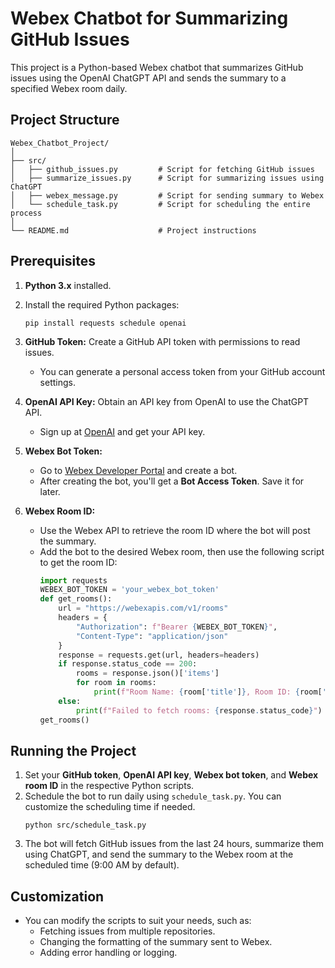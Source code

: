# Webex Chatbot for Summarizing GitHub Issues

This project is a Python-based Webex chatbot that summarizes GitHub issues using the OpenAI ChatGPT API and sends the summary to a specified Webex room daily.

## Project Structure

```
Webex_Chatbot_Project/
│
├── src/
│   ├── github_issues.py         # Script for fetching GitHub issues
│   ├── summarize_issues.py      # Script for summarizing issues using ChatGPT
│   ├── webex_message.py         # Script for sending summary to Webex
│   └── schedule_task.py         # Script for scheduling the entire process
│
└── README.md                    # Project instructions
```

## Prerequisites

1. **Python 3.x** installed.
2. Install the required Python packages:
   ```
   pip install requests schedule openai
   ```

3. **GitHub Token:** Create a GitHub API token with permissions to read issues.
   - You can generate a personal access token from your GitHub account settings.

4. **OpenAI API Key:** Obtain an API key from OpenAI to use the ChatGPT API.
   - Sign up at [OpenAI](https://beta.openai.com/signup/) and get your API key.

5. **Webex Bot Token:**
   - Go to [Webex Developer Portal](https://developer.webex.com/) and create a bot.
   - After creating the bot, you'll get a **Bot Access Token**. Save it for later.

6. **Webex Room ID:**
   - Use the Webex API to retrieve the room ID where the bot will post the summary.
   - Add the bot to the desired Webex room, then use the following script to get the room ID:
     ```python
     import requests
     WEBEX_BOT_TOKEN = 'your_webex_bot_token'
     def get_rooms():
         url = "https://webexapis.com/v1/rooms"
         headers = {
             "Authorization": f"Bearer {WEBEX_BOT_TOKEN}",
             "Content-Type": "application/json"
         }
         response = requests.get(url, headers=headers)
         if response.status_code == 200:
             rooms = response.json()['items']
             for room in rooms:
                 print(f"Room Name: {room['title']}, Room ID: {room['id']}")
         else:
             print(f"Failed to fetch rooms: {response.status_code}")
     get_rooms()
     ```

## Running the Project

1. Set your **GitHub token**, **OpenAI API key**, **Webex bot token**, and **Webex room ID** in the respective Python scripts.
2. Schedule the bot to run daily using `schedule_task.py`. You can customize the scheduling time if needed.
   ```
   python src/schedule_task.py
   ```
3. The bot will fetch GitHub issues from the last 24 hours, summarize them using ChatGPT, and send the summary to the Webex room at the scheduled time (9:00 AM by default).

## Customization

- You can modify the scripts to suit your needs, such as:
  - Fetching issues from multiple repositories.
  - Changing the formatting of the summary sent to Webex.
  - Adding error handling or logging.
